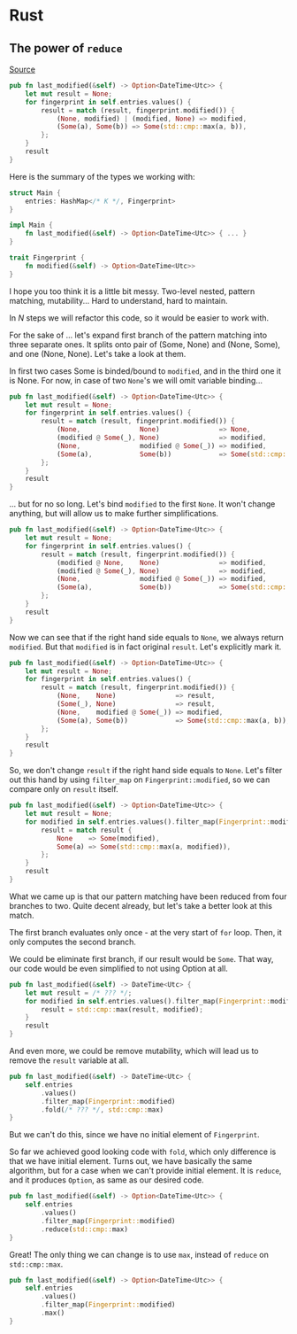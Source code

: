 # Rust

## The power of `reduce`

[Source](https://github.com/FrancisRussell/ferrous-actions-dev/blob/ce4ed82a21478c5b170d7f551da5dfb4ceea5055/src/cache_cargo_home.rs#L78-L87)

~~~rust
pub fn last_modified(&self) -> Option<DateTime<Utc>> {
    let mut result = None;
    for fingerprint in self.entries.values() {
        result = match (result, fingerprint.modified()) {
            (None, modified) | (modified, None) => modified,
            (Some(a), Some(b)) => Some(std::cmp::max(a, b)),
        };
    }
    result
}
~~~

Here is the summary of the types we working with:

~~~rust
struct Main {
    entries: HashMap</* K */, Fingerprint>
}

impl Main {
    fn last_modified(&self) -> Option<DateTime<Utc>> { ... }
}

trait Fingerprint {
    fn modified(&self) -> Option<DateTime<Utc>>
}
~~~

I hope you too think it is a little bit messy.
Two-level nested, pattern matching, mutability...
Hard to understand, hard to maintain.

In *N* steps we will refactor this code,
so it would be easier to work with.

For the sake of ... let's expand first branch of
the pattern matching into three separate ones.
It splits onto pair of (Some, None) and (None, Some),
and one (None, None). Let's take a look at them.

In first two cases Some is binded/bound to `modified`,
and in the third one it is None. For now, in case of
two `None`'s we will omit variable binding...

~~~rust
pub fn last_modified(&self) -> Option<DateTime<Utc>> {
    let mut result = None;
    for fingerprint in self.entries.values() {
        result = match (result, fingerprint.modified()) {
            (None,               None)               => None,
            (modified @ Some(_), None)               => modified,
            (None,               modified @ Some(_)) => modified,
            (Some(a),            Some(b))            => Some(std::cmp::max(a, b)),
        };
    }
    result
}
~~~

... but for no so long. Let's bind `modified` to the first `None`.
It won't change anything, but will allow us to make further simplifications.

~~~rust
pub fn last_modified(&self) -> Option<DateTime<Utc>> {
    let mut result = None;
    for fingerprint in self.entries.values() {
        result = match (result, fingerprint.modified()) {
            (modified @ None,    None)               => modified,
            (modified @ Some(_), None)               => modified,
            (None,               modified @ Some(_)) => modified,
            (Some(a),            Some(b))            => Some(std::cmp::max(a, b)),
        };
    }
    result
}
~~~

Now we can see that if the right hand side equals to `None`,
we always return `modified`. But that `modified` is
in fact original `result`. Let's explicitly mark it.

~~~rust
pub fn last_modified(&self) -> Option<DateTime<Utc>> {
    let mut result = None;
    for fingerprint in self.entries.values() {
        result = match (result, fingerprint.modified()) {
            (None,    None)               => result,
            (Some(_), None)               => result,
            (None,    modified @ Some(_)) => modified,
            (Some(a), Some(b))            => Some(std::cmp::max(a, b)),
        };
    }
    result
}
~~~

So, we don't change `result` if the right hand side equals to `None`.
Let's filter out this hand by using `filter_map`
on `Fingerprint::modified`, so we can compare only on `result` itself.

~~~rust
pub fn last_modified(&self) -> Option<DateTime<Utc>> {
    let mut result = None;
    for modified in self.entries.values().filter_map(Fingerprint::modified) {
        result = match result {
            None    => Some(modified),
            Some(a) => Some(std::cmp::max(a, modified)),
        };
    }
    result
}
~~~

What we came up is that our pattern matching have been reduced
from four branches to two. Quite decent already, but let's take
a better look at this match.

The first branch evaluates only once - at the very start of `for` loop.
Then, it only computes the second branch.

We could be eliminate first branch, if our result would be `Some`.
That way, our code would be even simplified to not using Option at all.

~~~rust
pub fn last_modified(&self) -> DateTime<Utc> {
    let mut result = /* ??? */;
    for modified in self.entries.values().filter_map(Fingerprint::modified) {
        result = std::cmp::max(result, modified);
    }
    result
}
~~~

And even more, we could be remove mutability, which will lead us
to remove the `result` variable at all.

~~~rust
pub fn last_modified(&self) -> DateTime<Utc> {
    self.entries
        .values()
        .filter_map(Fingerprint::modified)
        .fold(/* ??? */, std::cmp::max)
}
~~~

But we can't do this, since we have no initial element of `Fingerprint`.

So far we achieved good looking code with `fold`, which only difference
is that we have initial element. Turns out, we have basically the same
algorithm, but for a case when we can't provide initial element.
It is `reduce`, and it produces `Option`, as same as our desired code.

~~~rust
pub fn last_modified(&self) -> Option<DateTime<Utc>> {
    self.entries
        .values()
        .filter_map(Fingerprint::modified)
        .reduce(std::cmp::max)
}
~~~

Great! The only thing we can change is to use `max`,
instead of `reduce` on `std::cmp::max`.

~~~rust
pub fn last_modified(&self) -> Option<DateTime<Utc>> {
    self.entries
        .values()
        .filter_map(Fingerprint::modified)
        .max()
}
~~~
